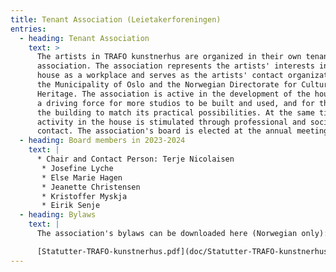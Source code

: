 ```yaml
---
title: Tenant Association (Leietakerforeningen)
entries:
  - heading: Tenant Association
    text: >
      The artists in TRAFO kunstnerhus are organized in their own tenants'
      association. The association represents the artists' interests in the
      house as a workplace and serves as the artists' contact organization with
      the Municipality of Oslo and the Norwegian Directorate for Cultural
      Heritage. The association is active in the development of the house and is
      a driving force for more studios to be built and used, and for the use of
      the building to match its practical possibilities. At the same time, the
      activity in the house is stimulated through professional and social
      contact. The association's board is elected at the annual meeting in May.
  - heading: Board members in 2023-2024
    text: |
      * Chair and Contact Person: Terje Nicolaisen
       * Josefine Lyche
       * Else Marie Hagen
       * Jeanette Christensen
       * Kristoffer Myskja
       * Eirik Senje
  - heading: Bylaws
    text: |
      The association's bylaws can be downloaded here (Norwegian only):

      [Statutter-TRAFO-kunstnerhus.pdf](doc/Statutter-TRAFO-kunstnerhus.pdf)
---
```

